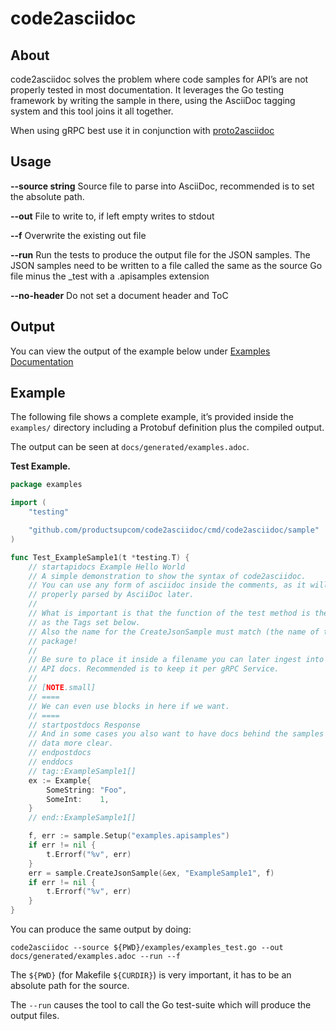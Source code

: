 # code2asciidoc

## About

code2asciidoc solves the problem where code samples for API’s are not properly
tested in most documentation.
It leverages the Go testing framework by writing the sample in there, using
the AsciiDoc tagging system and this tool joins it all together.

When using gRPC best use it in conjunction with [proto2asciidoc](https://github.com/productsupcom/proto2asciidoc)

## Usage

**--source string**
Source file to parse into AsciiDoc, recommended is to set the absolute path.

**--out**
File to write to, if left empty writes to stdout

**--f**
Overwrite the existing out file

**--run**
Run the tests to produce the output file for the JSON samples.
The JSON samples need to be written to a file called the same as
the source Go file minus the \_test with a .apisamples extension

**--no-header**
Do not set a document header and ToC

## Output

You can view the output of the example below under [Examples Documentation](generated/examples.adoc)

## Example

The following file shows a complete example, it’s provided inside the `examples/`
directory including a Protobuf definition plus the compiled output.

The output can be seen at `docs/generated/examples.adoc`.

**Test Example.**

``` go
package examples

import (
    "testing"

    "github.com/productsupcom/code2asciidoc/cmd/code2asciidoc/sample"
)

func Test_ExampleSample1(t *testing.T) {
    // startapidocs Example Hello World
    // A simple demonstration to show the syntax of code2asciidoc.
    // You can use any form of asciidoc inside the comments, as it will be
    // properly parsed by AsciiDoc later.
    //
    // What is important is that the function of the test method is the same
    // as the Tags set below.
    // Also the name for the CreateJsonSample must match (the name of the current)
    // package!
    //
    // Be sure to place it inside a filename you can later ingest into your
    // API docs. Recommended is to keep it per gRPC Service.
    //
    // [NOTE.small]
    // ====
    // We can even use blocks in here if we want.
    // ====
    // startpostdocs Response
    // And in some cases you also want to have docs behind the samples to make
    // data more clear.
    // endpostdocs
    // enddocs
    // tag::ExampleSample1[]
    ex := Example{
        SomeString: "Foo",
        SomeInt:    1,
    }
    // end::ExampleSample1[]

    f, err := sample.Setup("examples.apisamples")
    if err != nil {
        t.Errorf("%v", err)
    }
    err = sample.CreateJsonSample(&ex, "ExampleSample1", f)
    if err != nil {
        t.Errorf("%v", err)
    }
}
```

You can produce the same output by doing:

``` shell
code2asciidoc --source ${PWD}/examples/examples_test.go --out docs/generated/examples.adoc --run --f
```

<div class="informalexample">

The `${PWD}` (for Makefile `${CURDIR}`) is very important, it has to be an absolute path for the source.

</div>

The `--run` causes the tool to call the Go test-suite which will produce the
output files.
